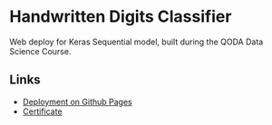 # Handwritten Digits Classifier

Web deploy for Keras Sequential model, built during the QODA Data Science Course.

## Links

- [Deployment on Github Pages](https://arthurcerveira.github.io/Handwritten-Digits-Classifier/)
- [Certificate](https://drive.google.com/file/d/1YERu9qDwpOsWeQLnaBJeZm4j0AD3g-V6/view?usp=sharing)
